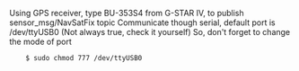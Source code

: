 Using GPS receiver, type BU-353S4 from G-STAR IV, to publish sensor_msg/NavSatFix topic
Communicate though serial, default port is /dev/ttyUSB0 (Not always true, check it yourself)
So, don't forget to change the mode of port
```
	$ sudo chmod 777 /dev/ttyUSB0
```

 
